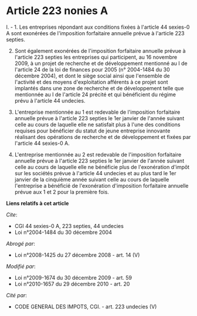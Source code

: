 # Article 223 nonies A

I. - 1. Les entreprises répondant aux conditions fixées à l'article 44 sexies-0 A sont exonérées de l'imposition forfaitaire
annuelle prévue à l'article 223 septies.

2. Sont également exonérées de l'imposition forfaitaire annuelle prévue à l'article 223 septies les entreprises qui
participent, au 16 novembre 2009, à un projet de recherche et de développement mentionné au I de l'article 24 de la loi de
finances pour 2005 (n° 2004-1484 du 30 décembre 2004), et dont le siège social ainsi que l'ensemble de l'activité et des
moyens d'exploitation afférents à ce projet sont implantés dans une zone de recherche et de développement telle que
mentionnée au I de l'article 24 précité et qui bénéficient du régime prévu à l'article 44 undecies.

3. L'entreprise mentionnée au 1 est redevable de l'imposition forfaitaire annuelle prévue à l'article 223 septies le 1er
janvier de l'année suivant celle au cours de laquelle elle ne satisfait plus à l'une des conditions requises pour bénéficier
du statut de jeune entreprise innovante réalisant des opérations de recherche et de développement et fixées par l'article 44
sexies-0 A.

4. L'entreprise mentionnée au 2 est redevable de l'imposition forfaitaire annuelle prévue à l'article 223 septies le 1er
janvier de l'année suivant celle au cours de laquelle elle ne bénéficie plus de l'exonération d'impôt sur les sociétés prévue
à l'article 44 undecies et au plus tard le 1er janvier de la cinquième année suivant celle au cours de laquelle l'entreprise
a bénéficié de l'exonération d'imposition forfaitaire annuelle prévue aux 1 et 2 pour la première fois.

**Liens relatifs à cet article**

_Cite_:

  - CGI 44 sexies-0 A, 223 septies, 44 undecies
  - Loi n°2004-1484 du 30 décembre 2004

_Abrogé par_:

  - Loi n°2008-1425 du 27 décembre 2008 - art. 14 (V)

_Modifié par_:

  - Loi n°2009-1674 du 30 décembre 2009 - art. 59
  - Loi n°2010-1657 du 29 décembre 2010 - art. 20

_Cité par_:

  - CODE GENERAL DES IMPOTS, CGI. - art. 223 undecies (V)
